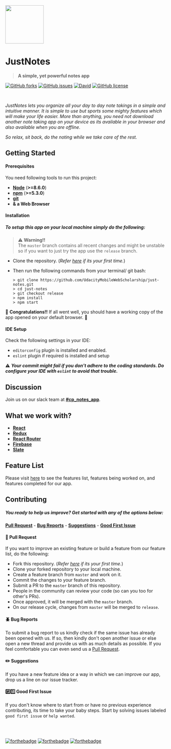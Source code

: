 <img height="120" src="https://files.slack.com/files-pri/T92UDPCT1-FA96KEYJZ/iteration-2.png?pub_secret=c4ade9e2bf"> 

# JustNotes
> **A simple, yet powerful notes app**  
  
[![GitHub forks](https://img.shields.io/github/forks/UdacityMobileWebScholarship/just-notes.svg?style=for-the-badge)](https://github.com/UdacityMobileWebScholarship/just-notes/network)
[![GitHub issues](https://img.shields.io/github/issues/UdacityMobileWebScholarship/just-notes.svg?style=for-the-badge)](https://github.com/UdacityMobileWebScholarship/just-notes/issues)
[![David](https://img.shields.io/david/dev/expressjs/express.svg?style=for-the-badge)](https://github.com/UdacityMobileWebScholarship/just-notes)
[![GitHub license](https://img.shields.io/github/license/UdacityMobileWebScholarship/just-notes.svg?style=for-the-badge)](https://github.com/UdacityMobileWebScholarship/just-notes)

<br>

*JustNotes lets you organize all your day to day note takings in a simple and intuitive manner. It is simple to use but sports some mighty features which will make your life easier.*
*More than anything, you need not download another note taking app on your device as its available in your browser and also available when you are offline.*

*So relax, sit back, do the noting while we take care of the rest.*

## Getting Started

#### Prerequisites
You need following tools to run this project:
- **[Node](https://nodejs.org/en/)** (**>=8.6.0**)
- **[npm](https://www.npmjs.com/get-npm)** (**>=5.3.0**)
- **[git](https://git-scm.com/)**
- **& a Web Browser**

#### Installation
##### To setup this app on your local machine simply do the following:
> :warning: **Warning!!**  
> The `master` branch contains all recent changes and might be unstable so if you want to just try the app use the `release` branch.

- Clone the repository. (_Refer [here](https://help.github.com/articles/cloning-a-repository/) if its your first time._)
- Then run the following commands from your terminal/ git bash:

    ```
    > git clone https://github.com/UdacityMobileWebScholarship/just-notes.git
    > cd just-notes
    > git checkout release
    > npm install
    > npm start
    ```
:tada: **Congratulations!!** If all went well, you should have a working copy of the app opened on your default browser. :tada:

#### IDE Setup
Check the following settings in your IDE:
- `editorconfig` plugin is installed and enabled.
- `eslint` plugin if required is installed and setup

:warning: ***Your commit might fail if you don't adhere to the coding standards. Do configure your IDE with `eslint` to avoid that trouble.***

## Discussion  
Join us on our slack team at **[#cp_notes_app](https://mobilewebindiascholar.slack.com/messages/CA6V6GDGQ/)**.

## What we work with?
- **[React](https://reactjs.org/)**
- **[Redux](https://redux.js.org/)**
- **[React Router](https://reacttraining.com/react-router/)**
- **[Firebase](https://firebase.google.com/)**
- **[Slate](https://github.com/ianstormtaylor/slate)**

## Feature List
Please visit [here](https://github.com/UdacityMobileWebScholarship/just-notes/projects/1) to see the features list, features being worked on, and features completed for our app.

## Contributing
##### You ready to help us improve? Get started with any of the options below:
**[Pull Request](#repeat-pull-request)** - **[Bug Reports](#beetle-bug-reports)** - **[Suggestions](#pencil2-suggestions)** - **[Good First Issue](#hashone-good-first-issue)**

#### :repeat: Pull Request
If you want to improve an existing feature or build a feature from our feature list, do the following:
- Fork this repository. (_Refer [here](https://help.github.com/articles/fork-a-repo/#fork-an-example-repository) if its your first time._)
- Clone your forked repository to your local machine.
- Create a feature branch from `master` and work on it.
- Commit the changes to your feature branch.
- Submit a PR to the `master` branch of this repository.
- People in the community can review your code (so can you too for other's PRs).
- Once approved, it will be merged with the `master` branch.
- On our release cycle, changes from `master` will be merged to `release`.

#### :beetle: Bug Reports
To submit a bug report to us kindly check if the same issue has already been opened with us. If so, then kindly don't open another issue or else open a new thread and provide us with as much details as possible.
If you feel comfortable you can even send us a [Pull Request](#repeat-pull-request).

#### :pencil2: Suggestions
If you have a new feature idea or a way in which we can improve our app, drop us a line on our issue tracker.

#### :hash::one: Good First Issue
If you don't know where to start from or have no previous experience contributing, its time to take your baby steps.
Start by solving issues labeled `good first issue` or `help wanted`.

<br><br>

[![forthebadge](https://forthebadge.com/images/badges/built-by-developers.svg)](https://forthebadge.com)
[![forthebadge](https://forthebadge.com/images/badges/made-with-javascript.svg)](https://forthebadge.com)
[![forthebadge](https://forthebadge.com/images/badges/built-with-love.svg)](https://forthebadge.com)
